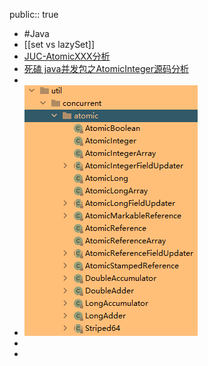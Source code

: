 public:: true

- #Java
- [[set vs lazySet]]
- [JUC-AtomicXXX分析](https://juejin.cn/post/7001482547318243359)
- [死磕 java并发包之AtomicInteger源码分析](https://www.cnblogs.com/tong-yuan/p/AtomicInteger.html)
-
- ![img](../assets/image_1643018276652_0.png)
-
-